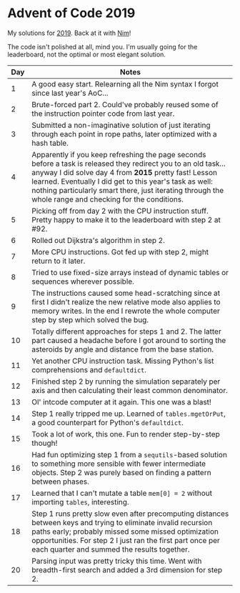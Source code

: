 # Advent of Code 2019

My solutions for [2019](https://adventofcode.com/2019/). Back at it with [Nim](https://nim-lang.org/)!

The code isn't polished at all, mind you. I'm usually going for the leaderboard, not the optimal or most elegant solution.

| Day | Notes |
|---|-------|
| 1 | A good easy start. Relearning all the Nim syntax I forgot since last year's AoC... |
| 2 | Brute-forced part 2. Could've probably reused some of the instruction pointer code from last year. |
| 3 | Submitted a non-imaginative solution of just iterating through each point in rope paths, later optimized with a hash table. |
| 4 | Apparently if you keep refreshing the page seconds before a task is released they redirect you to an old task... anyway I did solve day 4 from **2015** pretty fast! Lesson learned. Eventually I did get to this year's task as well: nothing particularly smart there, just iterating through the whole range and checking for the conditions. |
| 5 | Picking off from day 2 with the CPU instruction stuff. Pretty happy to make it to the leaderboard with step 2 at #92. |
| 6 | Rolled out Dijkstra's algorithm in step 2. |
| 7 | More CPU instructions. Got fed up with step 2, might return to it later. |
| 8 | Tried to use fixed-size arrays instead of dynamic tables or sequences wherever possible. |
| 9 | The instructions caused some head-scratching since at first I didn't realize the new relative mode also applies to memory writes. In the end I rewrote the whole computer step by step which solved the bug. |
| 10 | Totally different approaches for steps 1 and 2. The latter part caused a headache before I got around to sorting the asteroids by angle and distance from the base station. |
| 11 | Yet another CPU instruction task. Missing Python's list comprehensions and `defaultdict`. |
| 12 | Finished step 2 by running the simulation separately per axis and then calculating their least common denominator. |
| 13 | Ol' intcode computer at it again. This one was a blast! |
| 14 | Step 1 really tripped me up. Learned of `tables.mgetOrPut`, a good counterpart for Python's `defaultdict`. |
| 15 | Took a lot of work, this one. Fun to render step-by-step though! |
| 16 | Had fun optimizing step 1 from a `sequtils`-based solution to something more sensible with fewer intermediate objects. Step 2 was purely based on finding a pattern between phases. |
| 17 | Learned that I can't mutate a table `mem[0] = 2` without importing `tables`, interesting. |
| 18 | Step 1 runs pretty slow even after precomputing distances between keys and trying to eliminate invalid recursion paths early; probably missed some missed optimization opportunities. For step 2 I just ran the first part once per each quarter and summed the results together. |
| 20 | Parsing input was pretty tricky this time. Went with breadth-first search and added a 3rd dimension for step 2. |
